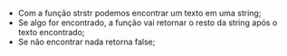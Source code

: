 * Com a função strstr podemos encontrar um texto em uma string;
* Se algo for encontrado, a função vai retornar o resto da string após o texto encontrado;
* Se não encontrar nada retorna false;